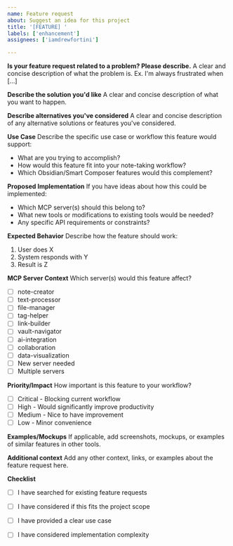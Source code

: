 ```yaml
---
name: Feature request
about: Suggest an idea for this project
title: '[FEATURE] '
labels: ['enhancement']
assignees: ['iamdrewfortini']

---
```


**Is your feature request related to a problem? Please describe.**
A clear and concise description of what the problem is. Ex. I'm always frustrated when [...]

**Describe the solution you'd like**
A clear and concise description of what you want to happen.

**Describe alternatives you've considered**
A clear and concise description of any alternative solutions or features you've considered.

**Use Case**
Describe the specific use case or workflow this feature would support:
- What are you trying to accomplish?
- How would this feature fit into your note-taking workflow?
- Which Obsidian/Smart Composer features would this complement?

**Proposed Implementation**
If you have ideas about how this could be implemented:
- Which MCP server(s) should this belong to?
- What new tools or modifications to existing tools would be needed?
- Any specific API requirements or constraints?

**Expected Behavior**
Describe how the feature should work:
1. User does X
2. System responds with Y
3. Result is Z

**MCP Server Context**
Which server(s) would this feature affect?
- [ ] note-creator
- [ ] text-processor
- [ ] file-manager
- [ ] tag-helper
- [ ] link-builder
- [ ] vault-navigator
- [ ] ai-integration
- [ ] collaboration
- [ ] data-visualization
- [ ] New server needed
- [ ] Multiple servers

**Priority/Impact**
How important is this feature to your workflow?
- [ ] Critical - Blocking current workflow
- [ ] High - Would significantly improve productivity
- [ ] Medium - Nice to have improvement
- [ ] Low - Minor convenience

**Examples/Mockups**
If applicable, add screenshots, mockups, or examples of similar features in other tools.

**Additional context**
Add any other context, links, or examples about the feature request here.

**Checklist**
- [ ] I have searched for existing feature requests
- [ ] I have considered if this fits the project scope
- [ ] I have provided a clear use case
- [ ] I have considered implementation complexity

